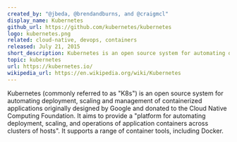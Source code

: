 ```yaml
---
created_by: "@jbeda, @brendandburns, and @craigmcl"
display_name: Kubernetes
github_url: https://github.com/kubernetes/kubernetes
logo: kubernetes.png
related: cloud-native, devops, containers
released: July 21, 2015
short_description: Kubernetes is an open source system for automating deployment, scaling, and management of containerized applications.
topic: kubernetes
url: https://kubernetes.io/
wikipedia_url: https://en.wikipedia.org/wiki/Kubernetes
---
```

Kubernetes (commonly referred to as "K8s") is an open source system for automating deployment, scaling and management of containerized applications originally designed by Google and donated to the Cloud Native Computing Foundation. It aims to provide a "platform for automating deployment, scaling, and operations of application containers across clusters of hosts". It supports a range of container tools, including Docker.
